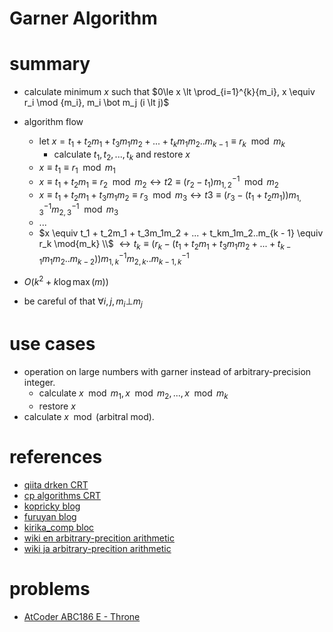 # Garner Algorithm



# summary 
- calculate minimum $x$ such that $0\le x \lt \prod_{i=1}^{k}{m_i}, x \equiv r_i \mod {m_i}, m_i \bot m_j (i \lt j)$
- algorithm flow
  - let $x = t_1 + t_2m_1 + t_3m_1m_2 + ... + t_km_1m_2..m_{k - 1} \equiv r_k \mod{m_k}$
    - calculate $t_1, t_2, ..., t_k$ and restore $x$
  - $x \equiv t_1 \equiv r_1 \mod{m_1}$
  - $x \equiv t_1 + t_2m_1 \equiv r_2 \mod{m_2} \leftrightarrow t2 \equiv (r_2 - t_1)m_{1, 2}^{-1} \mod{m_2}$
  - $x \equiv t_1 + t_2m_1 + t_3m_1m_2 \equiv r_3 \mod{m_3} \leftrightarrow t3 \equiv (r_3 - (t_1 + t_2m_1))m_{1, 3}^{-1}m_{2, 3}^{-1} \mod{m_3}$
  - ...
  - $x \equiv t_1 + t_2m_1 + t_3m_1m_2 + ... + t_km_1m_2..m_{k - 1} \equiv r_k \mod{m_k} \\$
    $\leftrightarrow t_k \equiv (r_k - (t_1 + t_2m_1 + t_3m_1m_2 + ... + t_{k - 1}m_1m_2..m_{k - 2}))m_{1, k}^{-1}m_{2, k}..m_{k - 1, k}^{-1}$

- $O(k^2 + k\log{\max(m)})$
- be careful of that $\forall{i, j}, m_i \bot m_j$


# use cases
- operation on large numbers with garner instead of arbitrary-precision integer.
  - calculate $x \mod{m_1}, x \mod{m_2}, ..., x \mod{m_k}$
  - restore $x$
- calculate $x \mod ({\text{arbitral mod}})$.


# references 
- [qiita drken CRT](https://qiita.com/drken/items/ae02240cd1f8edfc86fd)
- [cp algorithms CRT](https://cp-algorithms.com/algebra/chinese-remainder-theorem.html)
- [kopricky blog](https://kopricky.github.io/code/Computation_Advanced/garner.html)
- [furuyan blog](https://www.creativ.xyz/ect-gcd-crt-garner-927/)
- [kirika_comp bloc](https://kirika-comp.hatenablog.com/entry/2017/12/18/143923)
- [wiki en arbitrary-precition arithmetic](https://en.wikipedia.org/wiki/Arbitrary-precision_arithmetic)
- [wiki ja arbitrary-precition arithmetic](https://ja.wikipedia.org/wiki/%E4%BB%BB%E6%84%8F%E7%B2%BE%E5%BA%A6%E6%BC%94%E7%AE%97)







# problems 
- [AtCoder ABC186 E - Throne](https://atcoder.jp/contests/abc186/tasks/abc186_e)